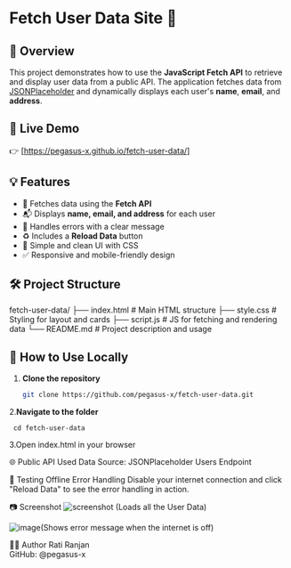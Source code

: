 # Fetch User Data Site 🚀

## 📌 Overview
This project demonstrates how to use the **JavaScript Fetch API** to retrieve and display user data from a public API. The application fetches data from [JSONPlaceholder](https://jsonplaceholder.typicode.com/users) and dynamically displays each user's **name**, **email**, and **address**.

## 🔗 Live Demo
👉 [https://pegasus-x.github.io/fetch-user-data/]

## 💡 Features
- 🔄 Fetches data using the **Fetch API**
- 📬 Displays **name, email, and address** for each user
- 🚨 Handles errors with a clear message
- ♻️ Includes a **Reload Data** button
- 🎨 Simple and clean UI with CSS
- ✅ Responsive and mobile-friendly design

## 🛠️ Project Structure
fetch-user-data/
├── index.html # Main HTML structure
├── style.css # Styling for layout and cards
├── script.js # JS for fetching and rendering data
└── README.md # Project description and usage 

## 🚀 How to Use Locally
1. **Clone the repository**
   ```bash
   git clone https://github.com/pegasus-x/fetch-user-data.git
2.**Navigate to the folder** 

     cd fetch-user-data
3.Open index.html in your browser

🌐 Public API Used
Data Source: JSONPlaceholder Users Endpoint

🔄 Testing Offline Error Handling
Disable your internet connection and click "Reload Data" to see the error handling in action.

📷 Screenshot
![screenshot](https://github.com/user-attachments/assets/b00e5531-b329-449c-8fb0-a7120f7f2f2a) (Loads all the User Data)

![image](https://github.com/user-attachments/assets/38ff53ed-c42f-409d-aea0-4e5959024b67)(Shows error message when the internet is off)

🧑‍💻 Author
Rati Ranjan <br>
GitHub: @pegasus-x
